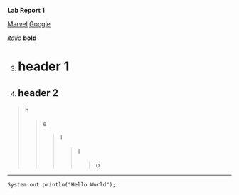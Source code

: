 

**Lab Report 1**

[Marvel](marvel.jpeg)
[Google](https://www.google.com/)


*italic* 
**bold**

3. # header 1
4. ## header 2



>h 
>>e 
>>>l 
>>>>l 
>>>>>o


*** 
```
System.out.println("Hello World");
```
